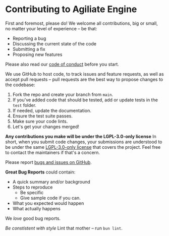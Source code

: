 # Contributing to Agiliate Engine
First and foremost, please do! We welcome all contributions, big or small, no matter your level of experience – be that:

- Reporting a bug
- Discussing the current state of the code
- Submitting a fix
- Proposing new features

Please also read our [code of conduct](../CODE_OF_CONDUCT.md) before you start.

We use GitHub to host code, to track issues and feature requests, as well as accept pull requests – pull requests are the best way to propose changes to the codebase:

1. Fork the repo and create your branch from `main`.
2. If you've added code that should be tested, add or update tests in the `test` folder.
3. If needed, update the documentation.
4. Ensure the test suite passes.
5. Make sure your code lints.
6. Let's get your changes merged!

**Any contributions you make will be under the LGPL-3.0-only license**
In short, when you submit code changes, your submissions are understood to be under the same [LGPL-3.0-only license](https://opensource.org/license/lgpl-3-0/) that covers the project. Feel free to contact the maintainers if that's a concern.

Please report [bugs and issues on GitHub](https://github.com/nodalit/agiliate-engine).

**Great Bug Reports** could contain:

- A quick summary and/or background
- Steps to reproduce
  - Be specific
  - Give sample code if you can.
- What you expected would happen
- What actually happens

We *love* good bug reports.

*Be constistent with style*
Lint that mother – run `bun lint`.
